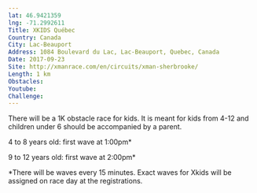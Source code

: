 ```yaml
---
lat: 46.9421359
lng: -71.2992611
Title: XKIDS Québec
Country: Canada
City: Lac-Beauport
Address: 1084 Boulevard du Lac, Lac-Beauport, Quebec, Canada
Date: 2017-09-23
Site: http://xmanrace.com/en/circuits/xman-sherbrooke/
Length: 1 km
Obstacles:
Youtube:
Challenge:
---
```


There will be a 1K obstacle race for kids. It is meant for kids from 4-12 and children under 6 should be accompanied by a parent.

4 to 8 years old: first wave at 1:00pm*

9 to 12 years old: first wave at 2:00pm*

*There will be waves every 15 minutes. Exact waves for Xkids will be assigned on race day at the registrations.